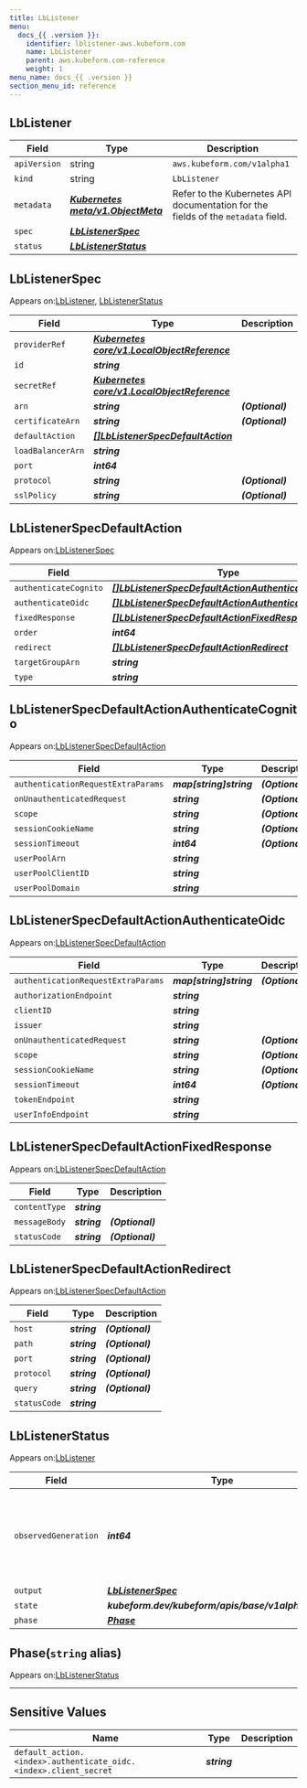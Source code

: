 ```yaml
---
title: LbListener
menu:
  docs_{{ .version }}:
    identifier: lblistener-aws.kubeform.com
    name: LbListener
    parent: aws.kubeform.com-reference
    weight: 1
menu_name: docs_{{ .version }}
section_menu_id: reference
---
```


## LbListener
| Field | Type | Description |
| ------ | ----- | ----------- |
| `apiVersion` | string | `aws.kubeform.com/v1alpha1` |
|    `kind` | string | `LbListener` |
| `metadata` | ***[Kubernetes meta/v1.ObjectMeta](https://v1-18.docs.kubernetes.io/docs/reference/generated/kubernetes-api/v1.18/#objectmeta-v1-meta)***|Refer to the Kubernetes API documentation for the fields of the `metadata` field.|
| `spec` | ***[LbListenerSpec](#lblistenerspec)***||
| `status` | ***[LbListenerStatus](#lblistenerstatus)***||
## LbListenerSpec

Appears on:[LbListener](#lblistener), [LbListenerStatus](#lblistenerstatus)

| Field | Type | Description |
| ------ | ----- | ----------- |
| `providerRef` | ***[Kubernetes core/v1.LocalObjectReference](https://v1-18.docs.kubernetes.io/docs/reference/generated/kubernetes-api/v1.18/#localobjectreference-v1-core)***||
| `id` | ***string***||
| `secretRef` | ***[Kubernetes core/v1.LocalObjectReference](https://v1-18.docs.kubernetes.io/docs/reference/generated/kubernetes-api/v1.18/#localobjectreference-v1-core)***||
| `arn` | ***string***| ***(Optional)*** |
| `certificateArn` | ***string***| ***(Optional)*** |
| `defaultAction` | ***[[]LbListenerSpecDefaultAction](#lblistenerspecdefaultaction)***||
| `loadBalancerArn` | ***string***||
| `port` | ***int64***||
| `protocol` | ***string***| ***(Optional)*** |
| `sslPolicy` | ***string***| ***(Optional)*** |
## LbListenerSpecDefaultAction

Appears on:[LbListenerSpec](#lblistenerspec)

| Field | Type | Description |
| ------ | ----- | ----------- |
| `authenticateCognito` | ***[[]LbListenerSpecDefaultActionAuthenticateCognito](#lblistenerspecdefaultactionauthenticatecognito)***| ***(Optional)*** |
| `authenticateOidc` | ***[[]LbListenerSpecDefaultActionAuthenticateOidc](#lblistenerspecdefaultactionauthenticateoidc)***| ***(Optional)*** |
| `fixedResponse` | ***[[]LbListenerSpecDefaultActionFixedResponse](#lblistenerspecdefaultactionfixedresponse)***| ***(Optional)*** |
| `order` | ***int64***| ***(Optional)*** |
| `redirect` | ***[[]LbListenerSpecDefaultActionRedirect](#lblistenerspecdefaultactionredirect)***| ***(Optional)*** |
| `targetGroupArn` | ***string***| ***(Optional)*** |
| `type` | ***string***||
## LbListenerSpecDefaultActionAuthenticateCognito

Appears on:[LbListenerSpecDefaultAction](#lblistenerspecdefaultaction)

| Field | Type | Description |
| ------ | ----- | ----------- |
| `authenticationRequestExtraParams` | ***map[string]string***| ***(Optional)*** |
| `onUnauthenticatedRequest` | ***string***| ***(Optional)*** |
| `scope` | ***string***| ***(Optional)*** |
| `sessionCookieName` | ***string***| ***(Optional)*** |
| `sessionTimeout` | ***int64***| ***(Optional)*** |
| `userPoolArn` | ***string***||
| `userPoolClientID` | ***string***||
| `userPoolDomain` | ***string***||
## LbListenerSpecDefaultActionAuthenticateOidc

Appears on:[LbListenerSpecDefaultAction](#lblistenerspecdefaultaction)

| Field | Type | Description |
| ------ | ----- | ----------- |
| `authenticationRequestExtraParams` | ***map[string]string***| ***(Optional)*** |
| `authorizationEndpoint` | ***string***||
| `clientID` | ***string***||
| `issuer` | ***string***||
| `onUnauthenticatedRequest` | ***string***| ***(Optional)*** |
| `scope` | ***string***| ***(Optional)*** |
| `sessionCookieName` | ***string***| ***(Optional)*** |
| `sessionTimeout` | ***int64***| ***(Optional)*** |
| `tokenEndpoint` | ***string***||
| `userInfoEndpoint` | ***string***||
## LbListenerSpecDefaultActionFixedResponse

Appears on:[LbListenerSpecDefaultAction](#lblistenerspecdefaultaction)

| Field | Type | Description |
| ------ | ----- | ----------- |
| `contentType` | ***string***||
| `messageBody` | ***string***| ***(Optional)*** |
| `statusCode` | ***string***| ***(Optional)*** |
## LbListenerSpecDefaultActionRedirect

Appears on:[LbListenerSpecDefaultAction](#lblistenerspecdefaultaction)

| Field | Type | Description |
| ------ | ----- | ----------- |
| `host` | ***string***| ***(Optional)*** |
| `path` | ***string***| ***(Optional)*** |
| `port` | ***string***| ***(Optional)*** |
| `protocol` | ***string***| ***(Optional)*** |
| `query` | ***string***| ***(Optional)*** |
| `statusCode` | ***string***||
## LbListenerStatus

Appears on:[LbListener](#lblistener)

| Field | Type | Description |
| ------ | ----- | ----------- |
| `observedGeneration` | ***int64***| ***(Optional)*** Resource generation, which is updated on mutation by the API Server.|
| `output` | ***[LbListenerSpec](#lblistenerspec)***| ***(Optional)*** |
| `state` | ***kubeform.dev/kubeform/apis/base/v1alpha1.State***| ***(Optional)*** |
| `phase` | ***[Phase](#phase)***| ***(Optional)*** |
## Phase(`string` alias)

Appears on:[LbListenerStatus](#lblistenerstatus)

---
## Sensitive Values
| Name | Type | Description |
|------|------|-------------|
| `default_action.<index>.authenticate_oidc.<index>.client_secret` | ***string*** ||

